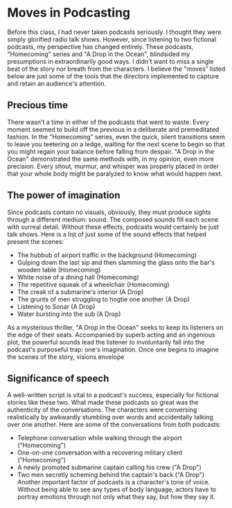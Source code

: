 # Moves in Podcasting
Before this class, I had never taken podcasts seriously. I thought they were simply glorified radio talk shows. However, since listening to two fictional podcasts, my perspective has changed entirely. These podcasts, "Homecoming" series and "A Drop in the Ocean", blindsided my presumptions in extraordinarily good ways. I didn't want to miss a single beat of the story nor breath from the characters. I believe the "moves" listed below are just some of the tools that the directors implemented to capture and retain an audience's attention.

## Precious time
There wasn't a time in either of the podcasts that went to waste. Every moment seemed to build off the previous in a deliberate and premeditated fashion. In the "Homecoming" series, even the quick, silent transitions seem to leave you teetering on a ledge, waiting for the next scene to begin so that you might regain your balance before falling from despair. "A Drop in the Ocean" demonstrated the same methods with, in my opinion, even more precision. Every shout, murmur, and whisper was properly placed in order that your whole body might be paralyzed to know what would happen next.

## The power of imagination
Since podcasts contain no visuals, obviously, they must produce sights through a different medium: sound. The composed sounds fill each scene with surreal detail. Without these effects, podcasts would certainly be just talk shows. Here is a list of just some of the sound effects that helped present the scenes:
- The hubbub of airport traffic in the background (Homecoming)
- Gulping down the last sip and then slamming the glass onto the bar's wooden table (Homecoming)
- White noise of a dining hall (Homecoming)
- The repetitive squeak of a wheelchair (Homecoming)
- The creak of a submarine's interior (A Drop)
- The grunts of men struggling to hogtie one another (A Drop)
- Listening to Sonar (A Drop)
- Water bursting into the sub (A Drop)

As a mysterious thriller, "A Drop in the Ocean" seeks to keep its listeners on the edge of their seats. Accompanied by superb acting and an ingenious plot, the powerful sounds lead the listener to involuntarily fall into the podcast's purposeful trap: one's imagination. Once one begins to imagine the scenes of the story, visions envelope

## Significance of speech
A well-written script is vital to a podcast's success, especially for fictional stories like these two. What made these podcasts so great was the authenticity of the conversations. The characters were conversing realistically by awkwardly stumbling over words and accidentally talking over one another. Here are some of the conversations from both podcasts:
- Telephone conversation while walking through the airport ("Homecoming")
- One-on-one conversation with a recovering military client ("Homecoming")
- A newly promoted submarine captain calling his crew ("A Drop")
- Two men secretly scheming behind the captain's back ("A Drop")
Another important factor of podcasts is a character's tone of voice. Without being able to see any types of body language, actors have to portray emotions through not only what they say, but how they say it.
